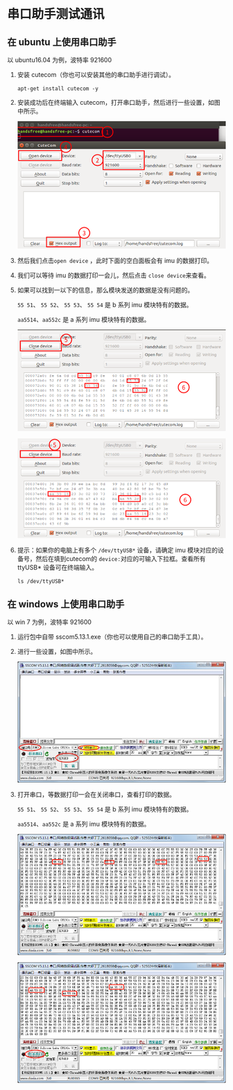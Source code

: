 # 串口助手测试通讯

## 在 ubuntu 上使用串口助手

以 ubuntu16.04 为例，波特率 921600

1. 安装 cutecom（你也可以安装其他的串口助手进行调试）。

   ```
   apt-get install cutecom -y
   ```

2. 安装成功后在终端输入 cutecom，打开串口助手，然后进行一些设置，如图中所示。  

   ![serial-set](./img/ubuntu1.png)

3. 然后我们点击`open device` ，此时下面的空白面板会有 imu 的数据打印。

4. 我们可以等待 imu 的数据打印一会儿，然后点击 `close device`来查看。

5. 如果可以找到一以下的信息，那么模块发送的数据是没有问题的。

   `55 51`、 `55 52`、 `55 53`、 `55 54` 是 b 系列 imu 模块特有的数据。

   `aa5514`、`aa552c` 是 a 系列 imu 模块特有的数据。

    ![imu-b](./img/ubuntu2.png)

    ![imu-a](./img/ubuntu3.png)

6. 提示：如果你的电脑上有多个 `/dev/ttyUSB*` 设备，请确定 imu 模块对应的设备号，然后在填到cutecom的 `device:`对应的可输入下拉框。查看所有 ttyUSB* 设备可在终端输入。

   ```
   ls /dev/ttyUSB*
   ```

## 在 windows 上使用串口助手

以 win 7 为例，波特率 921600

1. 运行包中自带 sscom5.13.1.exe（你也可以使用自己的串口助手工具）。

2. 进行一些设置，如图中所示。

   ![serial-set](./img/win1.jpg)

3. 打开串口，等数据打印一会在关闭串口，查看打印的数据。

   `55 51`、 `55 52`、 `55 53`、 `55 54` 是 b 系列 imu 模块特有的数据。

   `aa5514`、`aa552c` 是 a 系列 imu 模块特有的数据。

    ![imu-b](./img/win3.png)

    ![imu-a](./img/win2.png)

   

